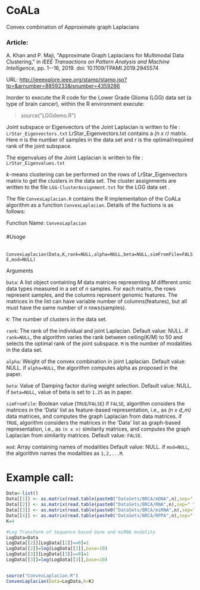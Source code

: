 # CoALa
Convex combination of Approximate graph Laplacians

### Article:
A. Khan and P. Maji, "Approximate Graph Laplacians for Multimodal Data Clustering," in *IEEE Transactions on Pattern Analysis and Machine Intelligence*, pp. 1--16, 2019.
doi: 10.1109/TPAMI.2019.2945574

URL: http://ieeexplore.ieee.org/stamp/stamp.jsp?tp=&arnumber=8859233&isnumber=4359286


Inorder to execute the R code for the Lower Grade Glioma (LGG) data set (a type of brain cancer),  within the R environment execute:
>source("LGGdemo.R")



Joint subspace or Eigenvectors of the Joint Laplacian  is written to file : `LrStar_Eigenvectors.txt`
LrStar_Eigenvectors.txt contains a *(n x r)* matrix.
Here *n* is the number of samples in the data set and *r* is the optimal/required rank of the joint subspace.

The eigenvalues of the Joint Laplacian is written to file : `LrStar_Eigenvalues.txt`

*k*-means clustering can be performed on the rows of LrStar_Eigenvectors matrix to get the clusters in the data set. The cluster assignments are written to the file `LGG-ClusterAssignment.txt` for the LGG data set	.

The file `ConvexLaplacian.R` contains the R implementation of the CoALa algorithm as a function `ConvexLaplacian`. 
Details of the fuctions is as follows:

Function Name: `ConvexLaplacian`

###### #Usage 
`ConvexLaplacian(Data,K,rank=NULL,alpha=NULL,beta=NULL,simFromFile=FALSE,mod=NULL)`


Arguments

`Data`:  A list object containing *M* data matrices representing *M* different omic data types measured in a set of *n* samples. 
For each matrix, the rows represent samples, and the columns represent genomic features.
The matrices in the list can have variable number of columns(features), but all must have the same number of *n* rows(samples).

`K`: The number of clusters in the data set.

``rank``: The rank of the individual and joint Laplacian. 
Default value: NULL.
if ``rank=NULL``, the algorithm varies the rank between ceiling(K/M) to 50 and selects the optimal rank of the joint subspace.
``M`` is the number of modalities in the data set.

``alpha``: Weight of the convex combination in joint Laplacian.
Default value: NULL.
if ``alpha=NULL``, the algorithm computes alpha as proposed in the paper.

``beta``: Value of Damping factor during weight selection.
Default value: NULL.
if ``beta=NULL``, value of beta is set to ``1.25`` as in paper.

``simFromFile``: Boolean value (``TRUE``/``FALSE``)
if ``FALSE``, algorithm considers the matrices in the 'Data' list as feature-based representation, i.e., as *(n x d_m)* data matrices,
and computes the graph Laplacian from data matrices.
if ``TRUE``, algorithm considers the matrices in the 'Data' list as graph-based representation, i.e., as ``(n x n)`` similarity matrices,
and computes the graph Laplacian from similarity matrices.
Default value: ``FALSE``.

``mod``: Array containing names of modalities
Default value: NULL.
if ``mod=NULL``, the algorithm names the modalities as ``1,2,...M``.




# Example call:

```r
Data<-list()
Data[[1]] <- as.matrix(read.table(paste0("DataSets/BRCA/mDNA",n),sep=" ",header=TRUE,row.names=1))
Data[[2]] <- as.matrix(read.table(paste0("DataSets/BRCA/RNA",n),sep=" ",header=TRUE,row.names=1))
Data[[3]] <- as.matrix(read.table(paste0("DataSets/BRCA/miRNA",n),sep=" ",header=TRUE,row.names=1))
Data[[4]] <- as.matrix(read.table(paste0("DataSets/BRCA/RPPA",n),sep=" ",header=TRUE,row.names=1))
K=4

#Log Transform of Sequence based Gene and miRNA modality
LogData=Data
LogData[[2]][LogData[[2]]==0]=1
LogData[[2]]=log(LogData[[2]],base=10)
LogData[[3]][LogData[[3]]==0]=1
LogData[[3]]=log(LogData[[3]],base=10)


source("ConvexLaplacian.R")
ConvexLaplacian(Data=LogData,K=K)
```
